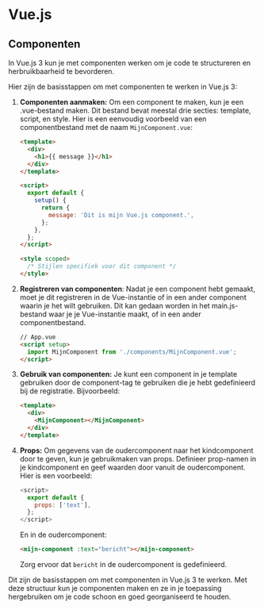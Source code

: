 # Vue.js

## Componenten

In Vue.js 3 kun je met componenten werken om je code te structureren en herbruikbaarheid te bevorderen.

Hier zijn de basisstappen om met componenten te werken in Vue.js 3:

1.  **Componenten aanmaken:**
    Om een component te maken, kun je een .vue-bestand maken. Dit bestand bevat meestal drie secties: template, script, en style. Hier is een eenvoudig voorbeeld van een componentbestand met de naam `MijnComponent.vue`:

    ```html
    <template>
      <div>
        <h1>{{ message }}</h1>
      </div>
    </template>

    <script>
      export default {
        setup() {
          return {
            message: 'Dit is mijn Vue.js component.',
          };
        },
      };
    </script>

    <style scoped>
      /* Stijlen specifiek voor dit component */
    </style>
    ```

2.  **Registreren van componenten**: Nadat je een component hebt gemaakt, moet je dit registreren in de Vue-instantie of in een ander component waarin je het wilt gebruiken. Dit kan gedaan worden in het main.js-bestand waar je je Vue-instantie maakt, of in een ander componentbestand.

    ```html
    // App.vue
    <script setup>
      import MijnComponent from './components/MijnComponent.vue';
    </script>
    ```

3.  **Gebruik van componenten:**
    Je kunt een component in je template gebruiken door de component-tag te gebruiken die je hebt gedefinieerd bij de registratie. Bijvoorbeeld:

    ```html
    <template>
      <div>
        <MijnComponent></MijnComponent>
      </div>
    </template>
    ```

4.  **Props:**
    Om gegevens van de oudercomponent naar het kindcomponent door te geven, kun je gebruikmaken van props. Definieer prop-namen in je kindcomponent en geef waarden door vanuit de oudercomponent. Hier is een voorbeeld:

    ```js
    <script>
      export default {
        props: ['text'],
      };
    </script>
    ```

    En in de oudercomponent:

    ```html
    <mijn-component :text="bericht"></mijn-component>
    ```

    Zorg ervoor dat `bericht` in de oudercomponent is gedefinieerd.

Dit zijn de basisstappen om met componenten in Vue.js 3 te werken. Met deze structuur kun je componenten maken en ze in je toepassing hergebruiken om je code schoon en goed georganiseerd te houden.
